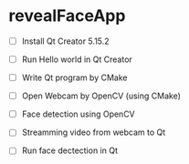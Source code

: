 # revealFaceApp

- [ ] Install Qt Creator 5.15.2
- [ ] Run Hello world in Qt Creator
- [ ] Write Qt program by CMake
- [ ] Open Webcam by OpenCV (using CMake)
- [ ] Face detection using OpenCV
- [ ] Streamming video from webcam to Qt
- [ ] Run face dectection in Qt

